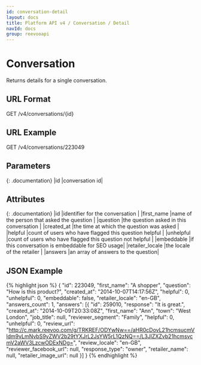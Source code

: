 ```yaml
---
id: conversation-detail
layout: docs
title: Platform API v4 / Conversation / Detail
navId: docs
group: reevooapi
---
```


# Conversation

Returns details for a single conversation.

## URL Format
GET /v4/conversations/{id}

## URL Example
GET /v4/conversations/223049

## Parameters

{: .documentation}
|id         |conversation id|


## Attributes

{: .documentation}
|id              |identifier for the conversation                              |
|first_name      |name of the person that asked the question                   |
|question        |the question asked in this conversation                      |
|created_at      |the time at which the question was asked                     |
|helpful         |count of users who have flagged this question helpful        |
|unhelpful       |count of users who have flagged this question not helpful    |
|embeddable      |if this conversation is embeddable for SEO usage|
|retailer_locale |the locale of the retailer                                   |
|answers         |an array of answers to the question|

## JSON Example
{% highlight json %}
{
  "id": 223049,
  "first_name": "A shopper",
  "question": "How is this product?",
  "created_at": "2014-10-07T14:17:56Z",
  "helpful": 0,
  "unhelpful": 0,
  "embeddable": false,
  "retailer_locale": "en-GB",
  "answers_count": 1,
  "answers": [{
    "id": 259010,
    "response": "It is great.",
    "created_at": "2014-10-09T20:33:08Z",
    "first_name": "Ann",
    "town": "West London",
    "job_title": null,
    "reviewer_segment": "Family",
    "helpful": 0,
    "unhelpful": 0,
    "review_url": "http://c.mark.reevoo.com/g/TRKREF/ODYwNw==/aHR0cDovL21hcmsucmVldm9vLmNvbS9yZWV2b29tYXJrL2JsYW5rL1QzNQ==/L3JlZXZvb21hcmsvcmV2aWV3LzcwODExNDg=",
    "review_locale": "en-GB",
    "reviewer_facebook_url": null,
    "response_type": "owner",
    "retailer_name": null,
    "retailer_image_url": null
  }]
}
{% endhighlight %}
